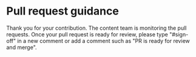 # Pull request guidance

Thank you for your contribution. The content team is monitoring the pull requests. Once your pull request is ready for review, please type "#sign-off" in a new comment or add a comment such as "PR is ready for review and merge".
